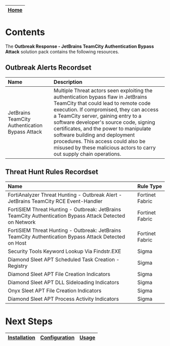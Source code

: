 | [Home](../README.md) |
|----------------------|

# Contents

The **Outbreak Response - JetBrains TeamCity Authentication Bypass Attack** solution pack contains the following resources.

## Outbreak Alerts Recordset 

| Name               | Description                                                                                                                                                                                                                                        |
|:-------------------|:---------------------------------------------------------------------------------------------------------------------------------------------------------------------------------------------------------------------------------------------------|
| JetBrains TeamCity Authentication Bypass Attack | Multiple Threat actors seen exploiting the authentication bypass flaw in JetBrains TeamCity that could lead to remote code execution. If compromised, they can access a TeamCity server, gaining entry to a software developer's source code, signing certificates, and the power to manipulate software building and deployment procedures. This access could also be misused by these malicious actors to carry out supply chain operations. |

## Threat Hunt Rules Recordset 

| Name                                              | Rule Type       |
|:--------------------------------------------------|:----------------|
| FortiAnalyzer Threat Hunting - Outbreak Alert - JetBrains TeamCity RCE Event-Handler | Fortinet Fabric |
| FortiSIEM Threat Hunting - Outbreak: JetBrains TeamCity Authentication Bypass Attack Detected on Network  | Fortinet Fabric |
| FortiSIEM Threat Hunting - Outbreak: JetBrains TeamCity Authentication Bypass Attack Detected on Host     | Fortinet Fabric |
| Security Tools Keyword Lookup Via Findstr.EXE     | Sigma |
| Diamond Sleet APT Scheduled Task Creation - Registry     | Sigma |
| Diamond Sleet APT File Creation Indicators     | Sigma |
| Diamond Sleet APT DLL Sideloading Indicators     | Sigma |
| Onyx Sleet APT File Creation Indicators | Sigma |
| Diamond Sleet APT Process Activity Indicators | Sigma |



# Next Steps

| [Installation](./setup.md#installation) | [Configuration](./setup.md#configuration) | [Usage](./usage.md) |
|-----------------------------------------|-------------------------------------------|---------------------|